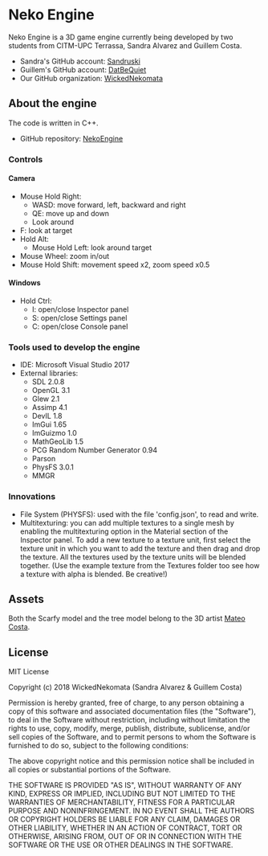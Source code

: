 # Neko Engine

Neko Engine is a 3D game engine currently being developed by two students from CITM-UPC Terrassa, Sandra Alvarez and Guillem Costa.

- Sandra's GitHub account: [Sandruski](https://github.com/Sandruski)
- Guillem's GitHub account: [DatBeQuiet](https://github.com/DatBeQuiet)
- Our GitHub organization: [WickedNekomata](https://github.com/WickedNekomata)

## About the engine

The code is written in C++.

- GitHub repository: [NekoEngine](https://github.com/WickedNekomata/NekoEngine)

### Controls

#### Camera
- Mouse Hold Right:
	- WASD: move forward, left, backward and right
	- QE: move up and down
	- Look around
- F: look at target
- Hold Alt:
	- Mouse Hold Left: look around target
- Mouse Wheel: zoom in/out
- Mouse Hold Shift: movement speed x2, zoom speed x0.5

#### Windows
- Hold Ctrl:
	- I: open/close Inspector panel
	- S: open/close Settings panel
	- C: open/close Console panel

### Tools used to develop the engine

- IDE: Microsoft Visual Studio 2017
- External libraries: 
	- SDL 2.0.8
	- OpenGL 3.1
	- Glew 2.1
	- Assimp 4.1
	- DevIL 1.8
	- ImGui 1.65
	- ImGuizmo 1.0
	- MathGeoLib 1.5
	- PCG Random Number Generator 0.94
	- Parson
	- PhysFS 3.0.1
	- MMGR

### Innovations

- File System (PHYSFS): used with the file 'config.json', to read and write.
- Multitexturing: you can add multiple textures to a single mesh by enabling the
multitexturing option in the Material section of the Inspector panel. To add a new
texture to a texture unit, first select the texture unit in which you want to add the 
texture and then drag and drop the texture. All the textures used by the texture
units will be blended together. (Use the example texture from the Textures folder
too see how a texture with alpha is blended. Be creative!)

## Assets

Both the Scarfy model and the tree model belong to the 3D artist [Mateo Costa](https://www.artstation.com/mateocosta).

## License

MIT License

Copyright (c) 2018 WickedNekomata (Sandra Alvarez & Guillem Costa)

Permission is hereby granted, free of charge, to any person obtaining a copy
of this software and associated documentation files (the "Software"), to deal
in the Software without restriction, including without limitation the rights
to use, copy, modify, merge, publish, distribute, sublicense, and/or sell
copies of the Software, and to permit persons to whom the Software is
furnished to do so, subject to the following conditions:

The above copyright notice and this permission notice shall be included in all
copies or substantial portions of the Software.

THE SOFTWARE IS PROVIDED "AS IS", WITHOUT WARRANTY OF ANY KIND, EXPRESS OR
IMPLIED, INCLUDING BUT NOT LIMITED TO THE WARRANTIES OF MERCHANTABILITY,
FITNESS FOR A PARTICULAR PURPOSE AND NONINFRINGEMENT. IN NO EVENT SHALL THE
AUTHORS OR COPYRIGHT HOLDERS BE LIABLE FOR ANY CLAIM, DAMAGES OR OTHER
LIABILITY, WHETHER IN AN ACTION OF CONTRACT, TORT OR OTHERWISE, ARISING FROM,
OUT OF OR IN CONNECTION WITH THE SOFTWARE OR THE USE OR OTHER DEALINGS IN THE
SOFTWARE.